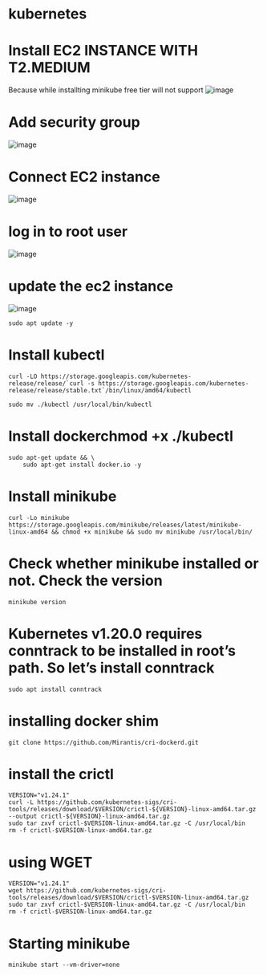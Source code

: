 # kubernetes
# Install EC2 INSTANCE WITH T2.MEDIUM
Because while installting minikube free tier will not support 
![image](https://github.com/sowmiya429/kubernetes/assets/80743760/ed0f4b0e-76d8-42c5-8353-76cfb0704780)
# Add security group
![image](https://github.com/sowmiya429/kubernetes/assets/80743760/b7f8f345-c228-4547-b4da-c2149c6698d8)
# Connect EC2 instance
![image](https://github.com/sowmiya429/kubernetes/assets/80743760/7e4b0c66-ac63-45a5-aadb-1c5b7cd26a2f)
# log in to root user
![image](https://github.com/sowmiya429/kubernetes/assets/80743760/6331e479-89e6-4615-9bd3-808b10061a92)
# update the ec2 instance
![image](https://github.com/sowmiya429/kubernetes/assets/80743760/8aadb074-88ec-4920-b857-e085552d2523)
```
sudo apt update -y
```
# Install kubectl
```
curl -LO https://storage.googleapis.com/kubernetes-release/release/`curl -s https://storage.googleapis.com/kubernetes-release/release/stable.txt`/bin/linux/amd64/kubectl
```
```
sudo mv ./kubectl /usr/local/bin/kubectl
```
# Install dockerchmod +x ./kubectl
```
sudo apt-get update && \
    sudo apt-get install docker.io -y
```
# Install minikube
```
curl -Lo minikube https://storage.googleapis.com/minikube/releases/latest/minikube-linux-amd64 && chmod +x minikube && sudo mv minikube /usr/local/bin/
```
# Check whether minikube installed or not. Check the version
```
minikube version
```
# Kubernetes v1.20.0 requires conntrack to be installed in root’s path. So let’s install conntrack
```
sudo apt install conntrack
```
# installing docker shim
```
git clone https://github.com/Mirantis/cri-dockerd.git
```
# install the crictl
```
VERSION="v1.24.1"
curl -L https://github.com/kubernetes-sigs/cri-tools/releases/download/$VERSION/crictl-${VERSION}-linux-amd64.tar.gz --output crictl-${VERSION}-linux-amd64.tar.gz
sudo tar zxvf crictl-$VERSION-linux-amd64.tar.gz -C /usr/local/bin
rm -f crictl-$VERSION-linux-amd64.tar.gz
```
# using WGET
```
VERSION="v1.24.1"
wget https://github.com/kubernetes-sigs/cri-tools/releases/download/$VERSION/crictl-$VERSION-linux-amd64.tar.gz
sudo tar zxvf crictl-$VERSION-linux-amd64.tar.gz -C /usr/local/bin
rm -f crictl-$VERSION-linux-amd64.tar.gz
```
# Starting minikube
```
minikube start --vm-driver=none
```

